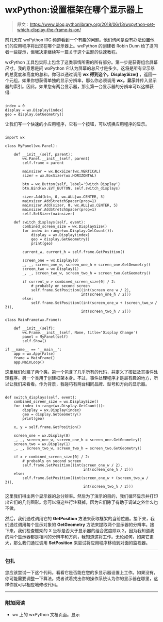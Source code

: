 # wxPython:设置框架在哪个显示器上

> 原文：<https://www.blog.pythonlibrary.org/2018/06/13/wxpython-set-which-display-the-frame-is-on/>

前几天在 wxPython IRC 频道看到一个有趣的问题。他们询问是否有办法设置他们的应用程序将出现在哪个显示器上。wxPython 的创建者 Robin Dunn 给了提问者一些提示，但我决定继续写一篇关于这个主题的快速教程。

wxPython 工具包实际上包含了这类事情所需的所有部分。第一步是获得组合屏幕尺寸。我的意思是问 wxPython 它认为屏幕的总尺寸是多少。这将是所有显示器的总宽度和高度的总和。你可以通过调用 **wx 得到这个。DisplaySize()** ，返回一个元组。如果你想获得单独的显示分辨率，那么你必须调用 **wx。显示**并传入显示器的索引。因此，如果您有两台显示器，那么第一台显示器的分辨率可以这样获得:

```

index = 0
display = wx.Display(index)
geo = display.GetGeometry()

```

让我们写一个快速的小应用程序，它有一个按钮，可以切换应用程序的显示。

```

import wx

class MyPanel(wx.Panel):

    def __init__(self, parent):
        wx.Panel.__init__(self, parent)
        self.frame = parent

        mainsizer = wx.BoxSizer(wx.VERTICAL)
        sizer = wx.BoxSizer(wx.HORIZONTAL)

        btn = wx.Button(self, label='Switch Display')
        btn.Bind(wx.EVT_BUTTON, self.switch_displays)

        sizer.Add(btn, 0, wx.ALL|wx.CENTER, 5)
        mainsizer.AddStretchSpacer(prop=1)
        mainsizer.Add(sizer, 0, wx.ALL|wx.CENTER, 5)
        mainsizer.AddStretchSpacer(prop=1)
        self.SetSizer(mainsizer)

    def switch_displays(self, event):
        combined_screen_size = wx.DisplaySize()
        for index in range(wx.Display.GetCount()):
            display = wx.Display(index)
            geo = display.GetGeometry()
            print(geo)

        current_w, current_h = self.frame.GetPosition()

        screen_one = wx.Display(0)
        _, _, screen_one_w, screen_one_h = screen_one.GetGeometry()
        screen_two = wx.Display(1)
        _, _, screen_two_w, screen_two_h = screen_two.GetGeometry()

        if current_w > combined_screen_size[0] / 2:
            # probably on second screen
            self.frame.SetPosition((int(screen_one_w / 2),
                                   int(screen_one_h / 2)))
        else:
            self.frame.SetPosition((int(screen_one_w + (screen_two_w / 2)),
                                   int(screen_two_h / 2)))

class MainFrame(wx.Frame):

    def __init__(self):
        wx.Frame.__init__(self, None, title='Display Change')
        panel = MyPanel(self)
        self.Show()

if __name__ == '__main__':
    app = wx.App(False)
    frame = MainFrame()
    app.MainLoop()

```

这里我们创建了两个类。第一个包含了几乎所有的代码，并定义了按钮及其事件处理程序。另一个类用于创建框架本身。不过，事件处理程序才是最有趣的地方，所以让我们来看看。作为背景，我碰巧有两台相同品牌、型号和方向的显示器。

```

def switch_displays(self, event):
    combined_screen_size = wx.DisplaySize()
    for index in range(wx.Display.GetCount()):
        display = wx.Display(index)
        geo = display.GetGeometry()
        print(geo)

    x, y = self.frame.GetPosition()

    screen_one = wx.Display(0)
    _, _, screen_one_w, screen_one_h = screen_one.GetGeometry()
    screen_two = wx.Display(1)
    _, _, screen_two_w, screen_two_h = screen_two.GetGeometry()

    if x > combined_screen_size[0] / 2:
        # probably on second screen
        self.frame.SetPosition((int(screen_one_w / 2),
                                    int(screen_one_h / 2)))
    else:
        self.frame.SetPosition((int(screen_one_w + (screen_two_w / 2)),
                                    int(screen_two_h / 2)))

```

这里我们得出两个显示器的总分辨率。然后为了演示的目的，我们循环显示并打印出它们的几何图形。您可以将这些行注释掉，因为它们除了有助于调试之外什么也不做。

然后，我们通过调用它的 **GetPosition** 方法来获取框架的当前位置。接下来，我们通过调用每个显示对象的 **GetGeometry** 方法来提取两个显示器的分辨率。接下来，我们检查框架的 X 坐标是否大于显示器的组合宽度除以 2。因为我知道我的两个显示器都是相同的分辨率和方向，我知道这将工作。无论如何，如果它更大，那么我们通过调用 **SetPosition** 来尝试将应用程序移动到对面的监视器。

* * *

### 包扎

您应该尝试一下这个代码，看看它是否能在您的多显示器设置上工作。如果没有，你可能需要调整一下算法，或者试着找出你的操作系统认为你的显示器在哪里，这样你就可以相应地修改代码。

* * *

### 附加阅读

*   wx 上的 wxPython 文档页面。显示